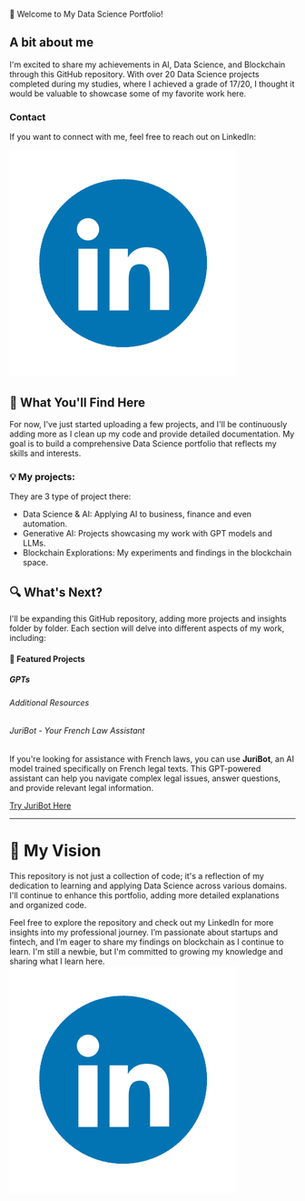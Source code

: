 👋 Welcome to My Data Science Portfolio!

## A bit about me 
I'm excited to share my achievements in AI, Data Science, and Blockchain through this GitHub repository. With over 20 Data Science projects completed during my studies, where I achieved a grade of 17/20, I thought it would be valuable to showcase some of my favorite work here.

### Contact

If you want to connect with me, feel free to reach out on LinkedIn:

[![LinkedIn](Images/372102050_LINKEDIN_ICON_TRANSPARENT_400.gif)](https://www.linkedin.com/in/medhi-balouka-5a5342189/)



## 🚀 What You'll Find Here
For now, I've just started uploading a few projects, and I'll be continuously adding more as I clean up my code and provide detailed documentation. My goal is to build a comprehensive Data Science portfolio that reflects my skills and interests.

### 💡 My projects:
They are 3 type of project there:
- Data Science & AI: Applying AI to business, finance and even automation.
- Generative AI: Projects showcasing my work with GPT models and LLMs.
- Blockchain Explorations: My experiments and findings in the blockchain space.

## 🔍 What's Next?
I'll be expanding this GitHub repository, adding more projects and insights folder by folder. Each section will delve into different aspects of my work, including:

#### 🌟 Featured Projects

##### GPTs
###### Additional Resources

###### JuriBot - Your French Law Assistant
If you're looking for assistance with French laws, you can use **JuriBot**, an AI model trained specifically on French legal texts. This GPT-powered assistant can help you navigate complex legal issues, answer questions, and provide relevant legal information.

[Try JuriBot Here](https://chatgpt.com/g/g-i0qAN3WiP-juribot-france)


---

# 🎯 My Vision
This repository is not just a collection of code; it's a reflection of my dedication to learning and applying Data Science across various domains. I'll continue to enhance this portfolio, adding more detailed explanations and organized code.

Feel free to explore the repository and check out my LinkedIn for more insights into my professional journey. I’m passionate about startups and fintech, and I’m eager to share my findings on blockchain as I continue to learn. I'm still a newbie, but I'm committed to growing my knowledge and sharing what I learn here.
[![LinkedIn](Images/372102050_LINKEDIN_ICON_TRANSPARENT_400.gif)](https://www.linkedin.com/in/medhi-balouka-5a5342189/)
